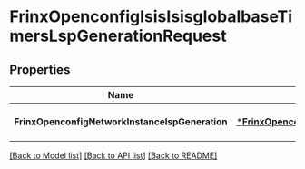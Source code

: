 # FrinxOpenconfigIsisIsisglobalbaseTimersLspGenerationRequest

## Properties
Name | Type | Description | Notes
------------ | ------------- | ------------- | -------------
**FrinxOpenconfigNetworkInstancelspGeneration** | [***FrinxOpenconfigIsisIsisglobalbaseTimersLspGeneration**](frinx.openconfig.isis.isisglobalbase.timers.LspGeneration.md) |  | [optional] [default to null]

[[Back to Model list]](../README.md#documentation-for-models) [[Back to API list]](../README.md#documentation-for-api-endpoints) [[Back to README]](../README.md)


